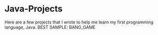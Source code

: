 # Java-Projects

Here are a few projects that I wrote to help me learn my first programming language, Java.
BEST SAMPLE: BANG_GAME
